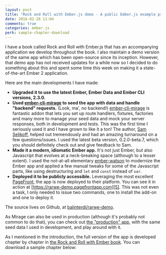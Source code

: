 ```yaml
---
layout: post
title: "Rock and Roll with Ember.js demo - A public Ember.js example project"
date: 2016-02-26 11:04
comments: true
categories: ember.js
perk: sample-chapter-download
---
```


I have a book called Rock and Roll with Ember.js that has an accompanying
application we develop throughout the book. I also maintain a demo version of
the same app which has been open-source since its inception. However, that demo app
has not received updates for a while now so I decided to do something about
this and spent some time this week on making it a state-of-the-art Ember 2 application.

Here are the main developments I have made:

* **Upgraded it to use the latest Ember, Ember Data and Ember CLI versions, 2.3.0.**
* **Used [ember-cli-mirage][1] to seed the app with data and handle "backend" requests.**
  (Look, ma', no backend!)
  [ember-cli-mirage][1] is fantastic addon that lets you set up route handlers,
  fixtures, factories and many more to manage your seed data and mock your server
  responses, both in development and tests. This was the first time I seriously
  used it and I have grown to like it a ton! The author, [Sam Selikoff][2], helped
  out tremendously and had an amazing turnaround on a few questions/issues.
  I used the latest beta version, 0.2.0-beta.7, which you should definitely
  check out and give feedback to Sam.
* **Made it a modern, idiomatic Ember app.**
  It's not just Ember, but also Javascript that evolves at a neck-breaking space
  (although to a lesser extent). I used the not-at-all elementary
  [ember-watson][3] to modernize the Ember app and applied a few manual tweaks
  for some of the Javascript parts, like using destructuring and `let` and `const`
  instead of `var`.
* **Deployed it to be publicly accessible.**
  Leveraging the most excellent [PageFront][4], the app is now deployed to their
  platform. You can see it in action at [https://rarwe-demo.pagefrontapp.com][5].
  This was not even a task, I only needed to issue two commands, one to install
  the add-on and one to deploy it.

The source lives on Github, at [balinterdi/rarwe-demo][6].

As Mirage can also be used in production (although it's probably not common to
do that), you can check out [the "production" app][5], with the same seed data I
used in development, and play around with it.

As I mentioned in the introduction, the full version of the app is developed
chapter by chapter in [the Rock and Roll with Ember book][7]. You can download a
sample chapter below:


[1]: http://www.ember-cli-mirage.com/
[2]: https://twitter.com/samselikoff
[3]: https://github.com/abuiles/ember-watson
[4]: https://www.pagefronthq.com/
[5]: https://rarwe-demo.pagefrontapp.com/
[6]: https://github.com/balinterdi/rarwe-demo
[7]: http://rockandrollwithemberjs.com
